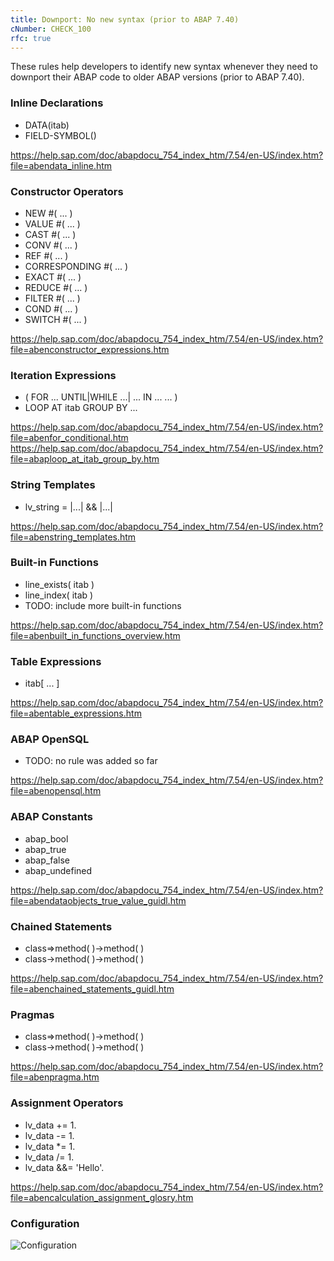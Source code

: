 ```yaml
---
title: Downport: No new syntax (prior to ABAP 7.40)
cNumber: CHECK_100
rfc: true
---
```


These rules help developers to identify new syntax whenever they need to downport their ABAP code to older ABAP versions (prior to ABAP 7.40).

### Inline Declarations
* DATA(itab)
* FIELD-SYMBOL(<fs>)

https://help.sap.com/doc/abapdocu_754_index_htm/7.54/en-US/index.htm?file=abendata_inline.htm

### Constructor Operators

* NEW #( ... )
* VALUE #( ... )
* CAST #( ... )
* CONV #( ... )
* REF #( ... )
* CORRESPONDING #( ... )
* EXACT #( ... )
* REDUCE #( ... )
* FILTER #( ... )
* COND #( ... )
* SWITCH #( ... )

https://help.sap.com/doc/abapdocu_754_index_htm/7.54/en-US/index.htm?file=abenconstructor_expressions.htm

### Iteration Expressions
* ( FOR ... UNTIL|WHILE ...| ... IN ... ... )
* LOOP AT itab GROUP BY ...

https://help.sap.com/doc/abapdocu_754_index_htm/7.54/en-US/index.htm?file=abenfor_conditional.htm
https://help.sap.com/doc/abapdocu_754_index_htm/7.54/en-US/index.htm?file=abaploop_at_itab_group_by.htm

### String Templates
* lv_string = |...| && |...|

https://help.sap.com/doc/abapdocu_754_index_htm/7.54/en-US/index.htm?file=abenstring_templates.htm

### Built-in Functions
* line_exists( itab )
* line_index( itab )
* TODO: include more built-in functions

https://help.sap.com/doc/abapdocu_754_index_htm/7.54/en-US/index.htm?file=abenbuilt_in_functions_overview.htm

### Table Expressions
* itab[ ... ]

https://help.sap.com/doc/abapdocu_754_index_htm/7.54/en-US/index.htm?file=abentable_expressions.htm

### ABAP OpenSQL
* TODO: no rule was added so far

https://help.sap.com/doc/abapdocu_754_index_htm/7.54/en-US/index.htm?file=abenopensql.htm

### ABAP Constants
* abap_bool
* abap_true
* abap_false
* abap_undefined

https://help.sap.com/doc/abapdocu_754_index_htm/7.54/en-US/index.htm?file=abendataobjects_true_value_guidl.htm

### Chained Statements
* class=>method( )->method( )
* class->method( )->method( )

https://help.sap.com/doc/abapdocu_754_index_htm/7.54/en-US/index.htm?file=abenchained_statements_guidl.htm

### Pragmas
* class=>method( )->method( )
* class->method( )->method( )

https://help.sap.com/doc/abapdocu_754_index_htm/7.54/en-US/index.htm?file=abenpragma.htm

### Assignment Operators
* lv_data += 1.
* lv_data -= 1.
* lv_data *= 1.
* lv_data /= 1.
* lv_data &&= 'Hello'.

https://help.sap.com/doc/abapdocu_754_index_htm/7.54/en-US/index.htm?file=abencalculation_assignment_glosry.htm

### Configuration
![Configuration](/img/100_conf.png)
